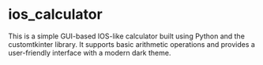 # ios_calculator
This is a simple GUI-based IOS-like calculator built using Python and the customtkinter library. It supports basic arithmetic operations and provides a user-friendly interface with a modern dark theme.
